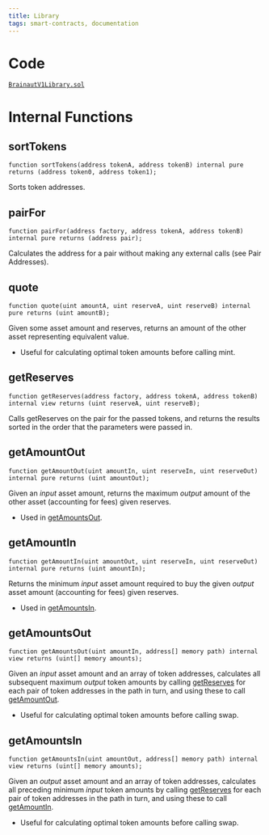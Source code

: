 ```yaml
---
title: Library
tags: smart-contracts, documentation
---
```


# Code

[`BrainautV1Library.sol`](https://github.com/Brainaut/Brainaut-V1-Periphery/blob/master/contracts/libraries/BrainautV1Library.sol)

# Internal Functions

## sortTokens

```solidity
function sortTokens(address tokenA, address tokenB) internal pure returns (address token0, address token1);
```

Sorts token addresses.

## pairFor

```solidity
function pairFor(address factory, address tokenA, address tokenB) internal pure returns (address pair);
```

Calculates the address for a pair without making any external calls (see <Link to='/docs/v1/javascript-SDK/getting-pair-addresses/'>Pair Addresses</Link>).

## quote

```solidity
function quote(uint amountA, uint reserveA, uint reserveB) internal pure returns (uint amountB);
```

Given some asset amount and reserves, returns an amount of the other asset representing equivalent value.

- Useful for calculating optimal token amounts before calling <Link to='/docs/v1/smart-contracts/pair#mint-1'>mint</Link>.

## getReserves

```solidity
function getReserves(address factory, address tokenA, address tokenB) internal view returns (uint reserveA, uint reserveB);
```

Calls <Link to='/docs/v1/smart-contracts/pair#getreserves'>getReserves</Link> on the pair for the passed tokens, and returns the results sorted in the order that the parameters were passed in.


## getAmountOut

```solidity
function getAmountOut(uint amountIn, uint reserveIn, uint reserveOut) internal pure returns (uint amountOut);
```

Given an _input_ asset amount, returns the maximum _output_ amount of the other asset (accounting for fees) given reserves.

- Used in [getAmountsOut](#getamountsout).

## getAmountIn

```solidity
function getAmountIn(uint amountOut, uint reserveIn, uint reserveOut) internal pure returns (uint amountIn);
```

Returns the minimum _input_ asset amount required to buy the given _output_ asset amount (accounting for fees) given reserves.

- Used in [getAmountsIn](#getamountsin).

## getAmountsOut

```solidity
function getAmountsOut(uint amountIn, address[] memory path) internal view returns (uint[] memory amounts);
```

Given an _input_ asset amount and an array of token addresses, calculates all subsequent maximum _output_ token amounts by calling [getReserves](#getreserves) for each pair of token addresses in the path in turn, and using these to call [getAmountOut](#getamountout).

- Useful for calculating optimal token amounts before calling <Link to='/docs/v1/smart-contracts/pair#swap-1'>swap</Link>.

## getAmountsIn

```solidity
function getAmountsIn(uint amountOut, address[] memory path) internal view returns (uint[] memory amounts);
```

Given an _output_ asset amount and an array of token addresses, calculates all preceding minimum _input_ token amounts by calling [getReserves](#getreserves) for each pair of token addresses in the path in turn, and using these to call [getAmountIn](#getamountin).

- Useful for calculating optimal token amounts before calling <Link to='/docs/v1/smart-contracts/pair#swap-1'>swap</Link>.
